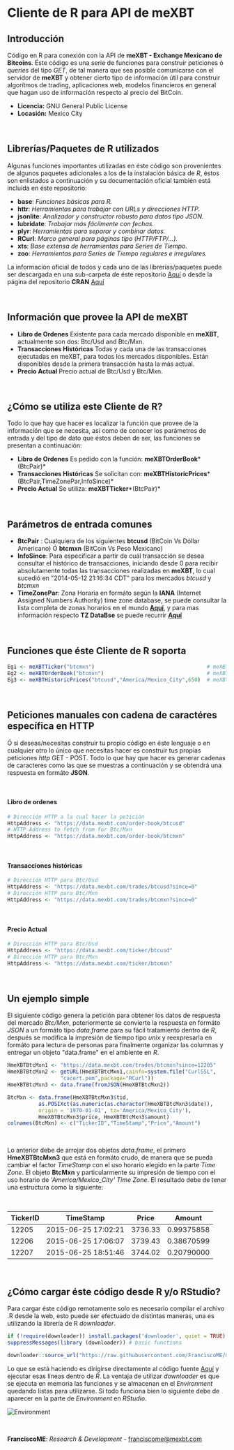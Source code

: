 # Cliente de R para API de meXBT

## Introducción

Código en R para conexión con la API de **meXBT - Exchange Mexicano de Bitcoins**. Éste código es una serie de funciones para construir peticiones ó *queries* del tipo *GET*, de tal manera que sea posible comunicarse con el servidor de **meXBT** y obtener cierto tipo de información útil para construir algorítmos de trading, aplicaciones web, modelos financieros en general que hagan uso de información respecto al precio del BitCoin.

- **Licencia:** GNU General Public License
- **Locasión:** Mexico City

<br>

## Librerías/Paquetes de R utilizados

Algunas funciones importantes utilizadas en éste código son provenientes de algunos paquetes adicionales a los de la instalación básica de *R*, éstos son enlistados a continuación y su documentación oficial también está incluida en éste repositorio:

- **base**: *Funciones básicas para R.*
- **httr**: *Herramientas para trabajar con URLs y direcciones HTTP.*
- **jsonlite**: *Analizador y constructor robusto para datos tipo JSON.*
- **lubridate**: *Trabajar más fácilmente con fechas.*
- **plyr**: *Herramientas para separar y combinar datos.*
- **RCurl**: *Marco general para páginas tipo (HTTP/FTP/...).*
- **xts**: *Base extensa de herramientas para Series de Tiempo.*
- **zoo**: *Herramientas para Series de Tiempo regulares e irregulares.*

La información oficial de todos y cada uno de las librerías/paquetes puede ser descargada en una sub-carpeta de éste repositorio [Aquí](https://github.com/FranciscoME/meXBTRClient/tree/master/LibrariesInfo) o desde la página del repositorio **CRAN** [Aquí](http://cran.r-project.org/src/contrib/Archive/)

<br>

## Información que provee la API de meXBT

- **Libro de Ordenes** Existente para cada mercado disponible en **meXBT**, actualmente son dos: Btc/Usd and Btc/Mxn.
- **Transacciones Históricas** Todas y cada una de las transacciones ejecutadas en meXBT, para todos los mercados disponibles. Están disponibles desde la primera transacción hasta la más actual.
- **Precio Actual** Precio actual de Btc/Usd y Btc/Mxn.

<br>

## ¿Cómo se utiliza este Cliente de R?

Todo lo que hay que hacer es localizar la función que provee de la información que se necesita, así como de conocer los parámetros de entrada y del tipo de dato que éstos deben de ser, las funciones se presentan a continuación:

- **Libro de Ordenes** Es pedido con la función: **meXBTOrderBook***(BtcPair)*
- **Transacciones Históricas** Se solicitan con: **meXBTHistoricPrices***(BtcPair,TimeZonePar,InfoSince)*
- **Precio Actual** Se utiliza: **meXBTTicker***(BtcPair)*

<br>

## Parámetros de entrada comunes

- **BtcPair** : Cualquiera de los siguientes **btcusd** (BitCoin Vs Dóllar Americano) Ó **btcmxn** (BitCoin Vs Peso Mexicano)
- **InfoSince**: Para especificar a partir de cuál transacción se desea consultar el histórico de transacciones, iniciando desde 0 para recibir absolutamente todas las transacciones realizadas en **meXBT**, lo cual sucedió en "2014-05-12 21:16:34 CDT" para los mercados *btcusd* y *btcmxn*
- **TimeZonePar**: Zona Horaria en formáto según la **IANA** (Internet Assigned Numbers Authority) time zone database, se puede consultar la lista completa de zonas horarios en el mundo **[Aquí](http://developer.oanda.com/docs/timezones.txt)**, y para mas información respecto **TZ DataBse** se puede recurrir **[Aquí](https://en.wikipedia.org/wiki/Tz_database)**

<br>

## Funciones que éste Cliente de R soporta

```r
Eg1 <- meXBTTicker("btcmxn")                                    # meXBTTicker(BtcPair)
Eg2 <- meXBTOrderBook("btcmxn")                                 # meXBTOrderBook(BtcPair)
Eg3 <- meXBTHistoricPrices("btcusd","America/Mexico_City",650)  # meXBTHistoricPrices(BtcPair,TimeZonePar,InfoSince)
```

<br>

## Peticiones manuales con cadena de caractéres específica en HTTP

Ó si deseas/necesitas construir tu propio código en éste lenguaje o en cualquier otro lo único que necesitas hacer es construir tus propias peticiones *http* GET - POST. Todo lo que hay que hacer es generar cadenas de caracteres como las que se muestras a continuación y se obtendrá una respuesta en formáto **JSON**.

<br>

#### Libro de ordenes

```r
# Dirección HTTP a la cual hacer la petición
HttpAddress <- "https://data.mexbt.com/order-book/btcusd"
# HTTP Address to fetch from for Btc/Mxn
HttpAddress <- "https://data.mexbt.com/order-book/btcmxn" 
```

<br>

#### Transacciones históricas

```r
# Dirección HTTP para Btc/Usd
HttpAddress <- "https://data.mexbt.com/trades/btcusd?since=0"
# Dirección HTTP para Btc/Mxn
HttpAddress <- "https://data.mexbt.com/trades/btcmxn?since=0"
```

<br>

#### Precio Actual

```r
# Dirección HTTP para Btc/Usd
HttpAddress <- "https://data.mexbt.com/ticker/btcusd"
# Dirección HTTP para Btc/Mxn
HttpAddress <- "https://data.mexbt.com/ticker/btcmxn"
```

<br>

## Un ejemplo simple

El siguiente código genera la petición para obtener los datos de respuesta del mercado *Btc/Mxn*, poteriormente se convierte la respuesta en formáto *JSON* a un formáto tipo *data.frame* para su fácil tratamiento dentro de *R*, después se modifica la impresión de tiempo tipo *unix* y reexpresarla en formáto para lectura de personas para finalmente organizar las columnas y entregar un objeto "data.frame" en el ambiente en *R*.

```r
HmeXBTBtcMxn1 <- "https://data.mexbt.com/trades/btcmxn?since=12205"           # 12205 es
HmeXBTBtcMxn2 <- getURL(HmeXBTBtcMxn1,cainfo=system.file("CurlSSL",           # como ejemplo
                 "cacert.pem",package="RCurl"))                               # Ejemplo
HmeXBTBtcMxn3 <- data.frame(fromJSON(HmeXBTBtcMxn2))

BtcMxn <- data.frame(HmeXBTBtcMxn3$tid,
          as.POSIXct(as.numeric(as.character(HmeXBTBtcMxn3$date)),            # BTC/MXN
          origin = '1970-01-01', tz='America/Mexico_City'),                   # Formáto
          HmeXBTBtcMxn3$price, HmeXBTBtcMxn3$amount)                          # Fecha
colnames(BtcMxn) <- c("TickerID","TimeStamp","Price","Amount")                # Posixct
```

<br>

Lo anterior debe de arrojar dos objetos *data.frame*, el primero **HmeXBTBtcMxn3** que está en formáto crudo, de manera que se pueda cambiar el factor *TimeStamp* con el uso horario elegido en la parte *Time Zone*. El objeto **BtcMxn** y particularmente su impresión de tiempo con el uso horario de *'America/Mexico_City'* *Time Zone*. El resultado debe de tener una estructura como la siguiente:

<br>

| TickerID | TimeStamp           | Price   | Amount     |
|----------|---------------------|---------|------------|
| 12205    | 2015-06-25 17:02:21 | 3736.33 | 0.99375858 |
| 12206    | 2015-06-25 17:06:07 | 3739.43 | 0.38670599 |
| 12207    | 2015-06-25 18:51:46 | 3744.02 | 0.20790000 |

<br>

## ¿Cómo cargar éste código desde R y/o RStudio?

Para cargar éste código remotamente solo es necesario compilar el archivo .R desde la web, esto puede ser efectuado de distintas maneras, una es utilizando la librería de R *downloader*. 

```r
if (!require(downloader)) install.packages('downloader', quiet = TRUE)
suppressMessages(library (downloader)) # basic functions

downloader::source_url("https://raw.githubusercontent.com/FranciscoME/mexbt-data-r/master/meXBTRClient.R",prompt=FALSE,quiet=TRUE)
```
Lo que se está haciendo es dirigirse directamente al código fuente [Aquí](https://raw.githubusercontent.com/FranciscoME/mexbt-data-r/master/meXBTRClient.R) y ejecutar esas líneas dentro de *R*. La ventaja de utilizar *downloader* es que se ejecuta en memoria las funciones y se almacenan en el *Environment* quedando listas para utilizarse. Si todo funciona bien lo siguiente debe de aparecer en la parte de *Environment* en *RStudio*.

![Environment](https://github.com/FranciscoME/mexbt-data-r/blob/master/Functions.png "Loaded Functions ready to use")

<br>

**FranciscoME**: *Research & Development* - franciscome@mexbt.com
